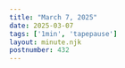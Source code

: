 ```yaml
---
title: "March 7, 2025"
date: 2025-03-07
tags: ['1min', 'tapepause']
layout: minute.njk
postnumber: 432
---
```

